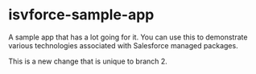 # isvforce-sample-app
A sample app that has a lot going for it.  You can use this to demonstrate various technologies associated with Salesforce managed packages.

This is a new change that is unique to branch 2.
